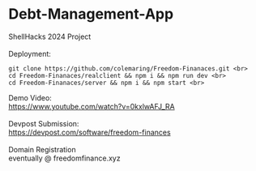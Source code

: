 # Debt-Management-App
ShellHacks 2024 Project <br>
<br>
Deployment: <br>
```
git clone https://github.com/colemaring/Freedom-Finanaces.git <br>
cd Freedom-Finanaces/realclient && npm i && npm run dev <br>
cd Freedom-Finanaces/server && npm i && npm start <br>
```
Demo Video: <br>
https://www.youtube.com/watch?v=0kxlwAFJ_RA <br>
<br>
Devpost Submission:  <br>
https://devpost.com/software/freedom-finances  <br>
<br>
Domain Registration  <br>
eventually @ freedomfinance.xyz <br>
